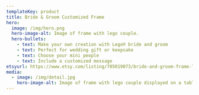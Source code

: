 ```yaml
---
templateKey: product
title: Bride & Groom Customized Frame
hero:
  image: /img/hero.png
  hero-image-alt: Image of frame with lego couple.
  hero-bullets:
    - text: Make your own creation with Lego® bride and groom
    - text: Perfect for wedding gift or keepsake
    - text: Choose your mini people
    - text: Include a customized message
etsyurl: https://www.etsy.com/listing/705019073/bride-and-groom-frame-lego-wedding-gift
media:
  - image: /img/detail.jpg
    hero-image-alt: Image of frame with lego couple displayed on a table.
---
```

